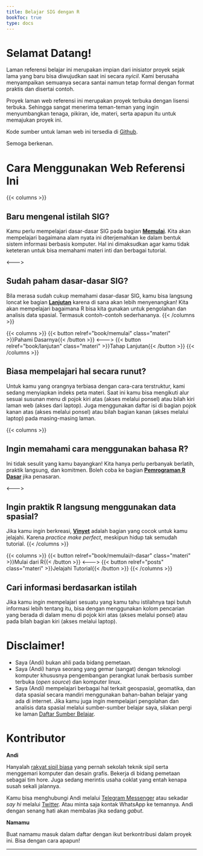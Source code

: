 ```yaml
---
title: Belajar SIG dengan R
bookToc: true
type: docs
---
```


# Selamat Datang!

Laman referensi belajar ini merupakan impian dari inisiator proyek sejak lama yang baru bisa diwujudkan saat ini secara _nyicil_. Kami berusaha menyampaikan semuanya secara santai namun tetap formal dengan format praktis dan disertai contoh.

Proyek laman web referensi ini merupakan proyek terbuka dengan lisensi terbuka. Sehingga sangat menerima teman-teman yang ingin menyumbangkan tenaga, pikiran, ide, materi, serta apapun itu untuk memajukan proyek ini.

Kode sumber untuk laman web ini tersedia di [Github](https://github.com/akherlan/rspatial).

Semoga berkenan.

# Cara Menggunakan Web Referensi Ini

{{< columns >}}
## Baru mengenal istilah SIG?

Kamu perlu mempelajari dasar-dasar SIG pada bagian [**Memulai**](book/memulai/). Kita akan mempelajari bagaimana alam nyata ini diterjemahkan ke dalam bentuk sistem informasi berbasis komputer. Hal ini dimaksudkan agar kamu tidak keteteran untuk bisa memahami materi inti dan berbagai tutorial.

<--->

## Sudah paham dasar-dasar SIG?

Bila merasa sudah cukup memahami dasar-dasar SIG, kamu bisa langsung loncat ke bagian [**Lanjutan**](book/lanjutan/) karena di sana akan lebih menyenangkan! Kita akan mempelajari bagaimana R bisa kita gunakan untuk pengolahan dan analisis data spasial. Termasuk contoh-contoh sederhananya.
{{< /columns >}}

{{< columns >}}
{{< button relref="book/memulai" class="materi" >}}Pahami Dasarnya{{< /button >}}
<--->
{{< button relref="book/lanjutan" class="materi" >}}Tahap Lanjutan{{< /button >}}
{{< /columns >}}

## Biasa mempelajari hal secara runut?

Untuk kamu yang orangnya terbiasa dengan cara-cara terstruktur, kami sedang menyiapkan indeks peta materi. Saat ini kamu bisa mengikuti alur sesuai susunan menu di pojok kiri atas (akses melalui ponsel) atau bilah kiri laman web (akses dari laptop). Juga menggunakan daftar isi di bagian pojok kanan atas (akses melalui ponsel) atau bilah bagian kanan (akses melalui laptop) pada masing-masing laman.

{{< columns >}}
## Ingin memahami cara menggunakan bahasa R?

Ini tidak sesulit yang kamu bayangkan! Kita hanya perlu perbanyak berlatih, praktik langsung, dan komitmen. Boleh coba ke bagian [**Pemrograman R Dasar**](book/memulai/r-dasar) jika penasaran.

<--->

## Ingin praktik R langsung menggunakan data spasial?

Jika kamu ingin berkreasi, [**Vinyet**](posts) adalah bagian yang cocok untuk kamu jelajahi. Karena _practice make perfect_, meskipun hidup tak semudah tutorial.
{{< /columns >}}

{{< columns >}}
{{< button relref="book/memulai/r-dasar" class="materi" >}}Mulai dari R{{< /button >}}
<--->
{{< button relref="posts" class="materi" >}}Jelajahi Tutorial{{< /button >}}
{{< /columns >}}

## Cari informasi berdasarkan istilah

Jika kamu ingin mempelajari sesuatu yang kamu tahu istilahnya tapi butuh informasi lebih tentang itu, bisa dengan menggunakan kolom pencarian yang berada di dalam menu di pojok kiri atas (akses melalui ponsel) atau pada bilah bagian kiri (akses melalui laptop).

# Disclaimer!

- Saya (Andi) bukan ahli pada bidang pemetaan.
- Saya (Andi) hanya seorang yang gemar (sangat) dengan teknologi komputer khususnya pengembangan perangkat lunak berbasis sumber terbuka (_open source_) dan komputer linux.
- Saya (Andi) mempelajari berbagai hal terkait geospasial, geomatika, dan data spasial secara mandiri menggunakan bahan-bahan belajar yang ada di internet. Jika kamu juga ingin mempelajari pengolahan dan analisis data spasial melalui sumber-sumber belajar saya, silakan pergi ke laman [Daftar Sumber Belajar](referensi).

# Kontributor

**Andi** 

Hanyalah [rakyat sipil biasa](https://instagram.com/rakyatsipilbiasa) yang pernah sekolah teknik sipil serta menggemari komputer dan desain grafis. Bekerja di bidang pemetaan sebagai tim hore. Juga sedang merintis usaha coklat yang entah kenapa susah sekali jalannya.

Kamu bisa menghubungi Andi melalui [Telegram Messenger](https://t.me/akherlan) atau sekadar _say hi_ melalui [Twitter](https://twitter.com/terusterang__). Atau minta saja kontak WhatsApp ke temannya. Andi dengan senang hati akan membalas jika sedang _gabut_.

**Namamu**

Buat namamu masuk dalam daftar dengan ikut berkontribusi dalam proyek ini. Bisa dengan cara apapun!

-----